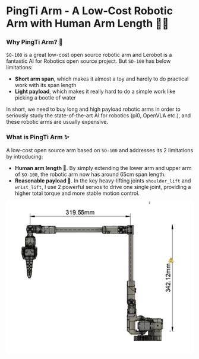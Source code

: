 # PingTi Arm - A Low-Cost Robotic Arm with Human Arm Length 🤖💪


### Why PingTi Arm? 🤔

`SO-100` is a great low-cost open source robotic arm and Lerobot is a fantastic AI for Robotics open source project. But `SO-100` has below limitations:

- **Short arm span**, which makes it almost a toy and hardly to do practical work with its span length 
- **Light payload**, which makes it really hard to do a simple work like picking a bootle of water

In short, we need to buy long and high payload robotic arms in order to seriously study the state-of-the-art AI for robotics (pi0, OpenVLA etc.), and these robotic arms are usually expensive.

### What is PingTi Arm ✨

A low-cost open source arm based on `SO-100` and addresses its 2 limitations by introducing:

- **Human arm length 🦾**. By simply extending the lower arm and upper arm of `SO-100`, the robotic arm now has around 65cm span length.
- **Reasonable payload 💪**. In the key heavy-lifting joints `shoulder_lift` and `wrist_lift`, I use 2 powerful servos to drive one single joint, providing a higher total torque and more stable motion control.

![The Right View of PingTi Arm](./drawings/PingTi_Arm_RightView_V1_20250216.jpg)

